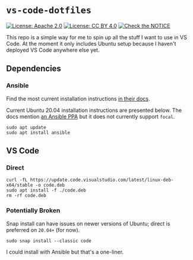 # `vs-code-dotfiles`

[![License: Apache 2.0](https://img.shields.io/badge/License-Apache%202.0-blue.svg)](https://opensource.org/licenses/Apache-2.0)  [![License: CC BY 4.0](https://img.shields.io/badge/License-CC%20BY%204.0-lightgrey.svg)](https://creativecommons.org/licenses/by/4.0/) [![Check the NOTICE](https://img.shields.io/badge/Check%20the-NOTICE-420C3B.svg)](./NOTICE)

This repo is a simple way for me to spin up all the stuff I want to use in VS Code. At the moment it only includes Ubuntu setup because I haven't deployed VS Code anywhere else yet.

## Dependencies

### Ansible

Find the most current installation instructions [in their docs](https://docs.ansible.com/ansible/latest/installation_guide/intro_installation.html).

Current Ubuntu 20.04 installation instructions are presented below. The docs mention [an Ansible PPA](https://docs.ansible.com/ansible/latest/installation_guide/intro_installation.html#installing-ansible-on-ubuntu) but it does not currently support `focal`.

```shell
sudo apt update
sudo apt install ansible
```

## VS Code

### Direct

```shell
curl -fL https://update.code.visualstudio.com/latest/linux-deb-x64/stable -o code.deb
sudo apt install -f ./code.deb
rm -rf code.deb
```

### Potentially Broken

Snap install can have issues on newer versions of Ubuntu; direct is preferred on `20.04+` (for now).

```shell
sudo snap install --classic code
```

I could install with Ansible but that's a one-liner.
